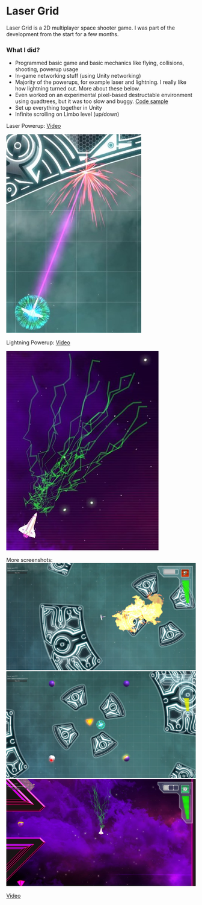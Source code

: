 # Laser Grid

Laser Grid is a 2D multiplayer space shooter game.
I was part of the development from the start for a few months.

### What I did?
* Programmed basic game and basic mechanics like flying, collisions, shooting, powerup usage
* In-game networking stuff (using Unity networking)
* Majority of the powerups, for example laser and lightning. I really like how lightning turned out. More about these below.
* Even worked on an experimental pixel-based destructable environment using quadtrees, but it was too slow and buggy. [Code sample](https://github.com/zaapaa/LaserGrid-sample/tree/master/pixelCollider)
* Set up everything together in Unity
* Infinite scrolling on Limbo level (up/down)

Laser Powerup:
[Video](https://youtu.be/651JEb670no)

![Laser](https://github.com/zaapaa/LaserGrid-sample/raw/master/pics/Laser.jpg)

Lightning Powerup:
[Video](https://youtu.be/Unz620S9niM)

![Lightning](https://github.com/zaapaa/LaserGrid-sample/raw/master/pics/Lightning.jpg)

More screenshots:
![1](https://github.com/zaapaa/LaserGrid-sample/raw/master/pics/1.jpg)
![2](https://github.com/zaapaa/LaserGrid-sample/raw/master/pics/2.jpg)
![3](https://github.com/zaapaa/LaserGrid-sample/raw/master/pics/3.jpg)

[Video](https://youtu.be/Gup4U4oLV3s)